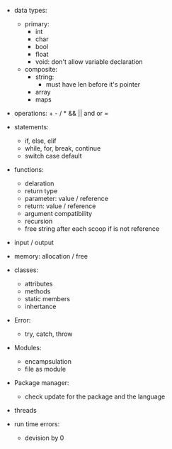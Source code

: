 + data types:
    + primary:
        + int
        + char
        + bool
        + float
        + void: don't allow variable declaration
    + composite:
        + string:
            + must have len before it's pointer
        + array
        + maps

+ operations: + - / * && || and or =

+ statements:
    + if, else, elif
    + while, for, break, continue
    + switch case default

+ functions:
    + delaration
    + return type
    + parameter: value / reference
    + return: value / reference
    + argument compatibility
    + recursion
    + free string after each scoop if is not reference

+ input / output

+ memory: allocation / free

+ classes:
    + attributes
    + methods
    + static members
    + inhertance

+ Error:
    + try, catch, throw

+ Modules:
    + encampsulation
    + file as module

+ Package manager:
    + check update for the package and the language

+ threads


+ run time errors:
    + devision by 0